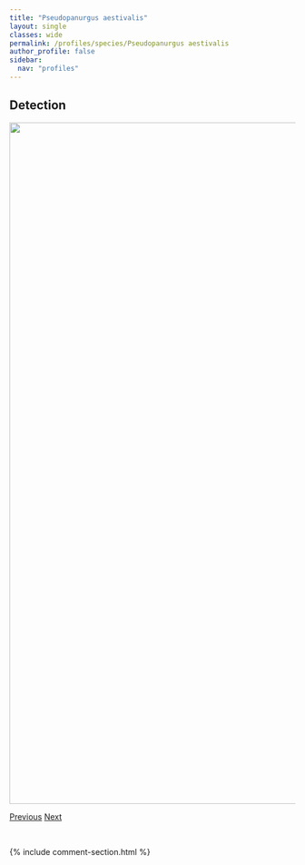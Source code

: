 ```yaml
---
title: "Pseudopanurgus aestivalis"
layout: single
classes: wide
permalink: /profiles/species/Pseudopanurgus aestivalis
author_profile: false
sidebar:
  nav: "profiles"
---
```


<h2>Detection</h2>

<a href="/ANBC/assets/figures/species/Pseudopanurgus aestivalis/range-map.png">
<img src="/ANBC/assets/figures/species/Pseudopanurgus aestivalis/range-map.png" height = "1200" width = "800">
</a>

<a href="/profiles/species/Osmia bucephala" class="pagination--pager" title="PreviousName">Previous</a> <a href="/profiles/species/Psithyrus spp." class="pagination--pager" title="NextName">Next</a>

<p>&nbsp;</p>

{% include comment-section.html %}
